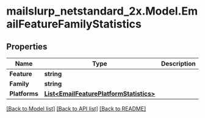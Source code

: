 # mailslurp_netstandard_2x.Model.EmailFeatureFamilyStatistics

## Properties

Name | Type | Description | Notes
------------ | ------------- | ------------- | -------------
**Feature** | **string** |  | 
**Family** | **string** |  | 
**Platforms** | [**List&lt;EmailFeaturePlatformStatistics&gt;**](EmailFeaturePlatformStatistics) |  | 

[[Back to Model list]](../README#documentation-for-models) [[Back to API list]](../README#documentation-for-api-endpoints) [[Back to README]](../README)


